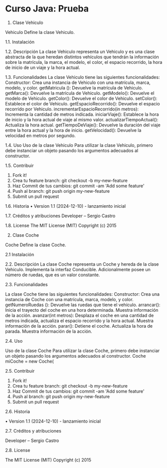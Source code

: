 # Curso Java: Prueba
1. Clase Vehiculo
   
Vehiculo
Define la clase Vehiculo.

1.1.	Instalación

1.2. Descripción
La clase Vehiculo representa un Vehiculo y es una clase abstracta de la que heredan distintos vehículos que tendrán la información sobre la matrícula, la marca, el modelo, el color, el espacio recorrido, la hora de inicio de un viaje y la hora actual.

1.3. Funcionalidades
La clase Vehiculo tiene las siguientes funcionalidades:
Constructor: Crea una instancia de Vehiculo con una matrícula, marca, modelo, y color.
getMatricula (): Devuelve la matrícula de Vehiculo.
getMarca(): Devuelve la matrícula de Vehiculo.
getModelo(): Devuelve el modelo de Vehiculo.
getColor(): Devuelve el color de Vehiculo.
setColor(): Establece el color de Vehiculo.
getEspacioRecorrido(): Devuelve el espacio recorrido por Vehiculo.
incrementarEspacioRecorrido(in metros): Incrementa la cantidad de metros indicada.
iniciarViaje(): Establece la hora de inicio y la hora actual de viaje al mismo valor.
actualizarTiempoActual(): Actualiza la hora actual.
getTiempoDeViaje(): Devuelve la duración del viaje entre la hora actual y la hora de inicio. 
getVelocidad():  Devuelve la velocidad en metros por segundo.

1.4. Uso
Uso de la clase Vehiculo
Para utilizar la clase Vehiculo, primero debe instanciar un objeto pasando los argumentos adecuados al constructor. 

1.5. Contribuir
  1.	Fork it!
  2.	Crea tu feature branch: git checkout -b my-new-feature
  3.	Haz Commit de tus cambios: git commit -am 'Add some feature'
  4.	Push al branch: git push origin my-new-feature
  5.	Submit un pull request

1.6. Historia
•	Version 1.1 (2024-12-10) - lanzamiento inicial

1.7. Créditos y atribuciones
Developer – Sergio Castro

1.8. License
The MIT License (MIT)
Copyright (c) 2015 

2. Clase Coche
   
Coche
Define la clase Coche.

2.1 Instalación

2.2. Descripción
La clase Coche representa un Coche y hereda de la clase Vehiculo. Implementa la interfaz Conducible. Adicionalmente posee un número de ruedas, que es un valor constante.

2.3. Funcionalidades

La clase Coche tiene las siguientes funcionalidades:
Constructor: Crea una instancia de Coche con una matrícula, marca, modelo, y color.
getNumeroRuedas (): Devuelve las ruedas que tiene el vehículo.
arrancar(): Inicia el trayecto del coche en una hora determinada. Muestra información de la acción.
avanzar(int metros): Desplaza el coche en una cantidad de metros indicada, actualiza el espacio recorrido y la hora actual. Muestra información de la acción.
parar():  Detiene el coche. Actualiza la hora de parada. Muestra información de la acción.

2.4. Uso

Uso de la clase Coche
Para utilizar la clase Coche, primero debe instanciar un objeto pasando los argumentos adecuados al constructor. 
Coche miCoche = new Coche(

2.5. Contribuir

  1.	Fork it!
  2.	Crea tu feature branch: git checkout -b my-new-feature
  3.	Haz Commit de tus cambios: git commit -am 'Add some feature'
  4.	Push al branch: git push origin my-new-feature
  5.	Submit un pull request
      
2.6. Historia

•	Version 1.1 (2024-12-10) - lanzamiento inicial

2.7. Créditos y atribuciones

Developer – Sergio Castro

2.8. License

The MIT License (MIT)
Copyright (c) 2015
